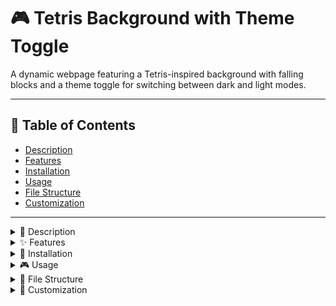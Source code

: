 
# 🎮 Tetris Background with Theme Toggle

A dynamic webpage featuring a Tetris-inspired background with falling blocks and a theme toggle for switching between dark and light modes.

---

## 📑 Table of Contents

- [Description](#description)
- [Features](#features)
- [Installation](#installation)
- [Usage](#usage)
- [File Structure](#file-structure)
- [Customization](#customization)

---

<details>

<summary>📝 Description</summary>

This project creates an interactive webpage with a **canvas-based Tetris background** where blocks fall continuously.  
Users can toggle between **dark and light themes** using a button with sun and moon icons.  
The content is displayed over the animated background, providing a nostalgic Tetris experience.

</details>

<details>
<summary>✨ Features</summary>

- 🎨 **Tetris Background**: Animated falling Tetris blocks rendered on a canvas.  
- 🌗 **Theme Toggle**: Switch between dark and light themes with smooth transitions.  
- 📱 **Responsive Design**: Adapts to different screen sizes.  
- ♿ **Accessible**: Toggle button includes ARIA labels for accessibility.

</details>

<details>
<summary>🚀 Installation</summary>

Clone or download the repository:

```bash
git clone https://github.com/your-username/tetris-background.git
cd tetris-background
```

## ✅ Prerequisites

- A modern web browser (Chrome, Firefox, Safari, Edge).  
- No external dependencies (vanilla HTML, CSS, and JavaScript).

</details>

<details>
<summary>🎮 Usage</summary>

### Option 1: Open Locally

- Download or clone the repository.  
- Open `index.html` in your browser.

### Option 2: Host with GitHub Pages

1. Push the repository to GitHub.  
2. Go to **Repository Settings → Pages**.  
3. Set the source branch to `main`.  
4. GitHub will provide a live URL (e.g., `https://your-username.github.io/tetris-background/`).  
5. Open the link to view the project.

</details>

<details>
<summary>📂 File Structure</summary>

tetris-background/  
├── index.html # Main HTML file  
├── style.css # Styles for page and theme toggle  
├── script.js # JavaScript for Tetris animation + theme toggle  
└── README.md # Project documentation

</details>

<details>
<summary>🎨 Customization</summary>

- **Tetris Blocks** → Edit `script.js` to change block shapes, colors, or falling speed.  
- **Themes** → Modify `style.css` to update dark/light theme colors or add more themes.  
- **Content** → Update the `.content` section in `index.html` with your own text or elements.  
- **Toggle Button** → Replace the sun/moon SVG icons or adjust styles in `style.css`.

</details>


